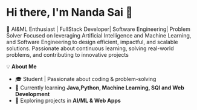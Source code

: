 # Hi there, I'm Nanda Sai 👋

💼 AI&ML Enthusiast | FullStack Developer| Software Engineering| Problem Solver
Focused on leveraging Artificial Intelligence and Machine Learning, and Software Engineering to design efficient, impactful, and scalable solutions. Passionate about continuous learning, solving real-world problems, and contributing to innovative projects

💡 **About Me**
- 🎓 Student | Passionate about coding & problem-solving  
- 🌱 Currently learning **Java,Python, Machine Learning, SQl and Web Development**  
- 🔭 Exploring projects in **AI/ML & Web Apps**  

